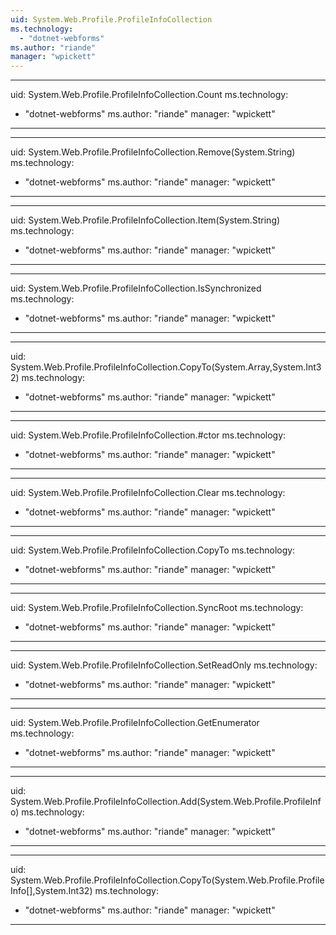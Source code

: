 ```yaml
---
uid: System.Web.Profile.ProfileInfoCollection
ms.technology: 
  - "dotnet-webforms"
ms.author: "riande"
manager: "wpickett"
---
```


---
uid: System.Web.Profile.ProfileInfoCollection.Count
ms.technology: 
  - "dotnet-webforms"
ms.author: "riande"
manager: "wpickett"
---

---
uid: System.Web.Profile.ProfileInfoCollection.Remove(System.String)
ms.technology: 
  - "dotnet-webforms"
ms.author: "riande"
manager: "wpickett"
---

---
uid: System.Web.Profile.ProfileInfoCollection.Item(System.String)
ms.technology: 
  - "dotnet-webforms"
ms.author: "riande"
manager: "wpickett"
---

---
uid: System.Web.Profile.ProfileInfoCollection.IsSynchronized
ms.technology: 
  - "dotnet-webforms"
ms.author: "riande"
manager: "wpickett"
---

---
uid: System.Web.Profile.ProfileInfoCollection.CopyTo(System.Array,System.Int32)
ms.technology: 
  - "dotnet-webforms"
ms.author: "riande"
manager: "wpickett"
---

---
uid: System.Web.Profile.ProfileInfoCollection.#ctor
ms.technology: 
  - "dotnet-webforms"
ms.author: "riande"
manager: "wpickett"
---

---
uid: System.Web.Profile.ProfileInfoCollection.Clear
ms.technology: 
  - "dotnet-webforms"
ms.author: "riande"
manager: "wpickett"
---

---
uid: System.Web.Profile.ProfileInfoCollection.CopyTo
ms.technology: 
  - "dotnet-webforms"
ms.author: "riande"
manager: "wpickett"
---

---
uid: System.Web.Profile.ProfileInfoCollection.SyncRoot
ms.technology: 
  - "dotnet-webforms"
ms.author: "riande"
manager: "wpickett"
---

---
uid: System.Web.Profile.ProfileInfoCollection.SetReadOnly
ms.technology: 
  - "dotnet-webforms"
ms.author: "riande"
manager: "wpickett"
---

---
uid: System.Web.Profile.ProfileInfoCollection.GetEnumerator
ms.technology: 
  - "dotnet-webforms"
ms.author: "riande"
manager: "wpickett"
---

---
uid: System.Web.Profile.ProfileInfoCollection.Add(System.Web.Profile.ProfileInfo)
ms.technology: 
  - "dotnet-webforms"
ms.author: "riande"
manager: "wpickett"
---

---
uid: System.Web.Profile.ProfileInfoCollection.CopyTo(System.Web.Profile.ProfileInfo[],System.Int32)
ms.technology: 
  - "dotnet-webforms"
ms.author: "riande"
manager: "wpickett"
---
